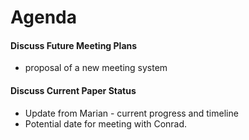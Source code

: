 # Agenda

#### Discuss Future Meeting Plans 
- proposal of a new meeting system


#### Discuss Current Paper Status 
- Update from Marian - current progress and timeline 
- Potential date for meeting with Conrad.

